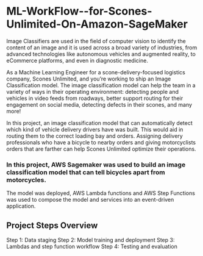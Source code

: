 # ML-WorkFlow--for-Scones-Unlimited-On-Amazon-SageMaker

Image Classifiers are used in the field of computer vision to identify the content of an image and it is used across a broad variety of industries, from advanced technologies like autonomous vehicles and augmented reality, to eCommerce platforms, and even in diagnostic medicine.

As a Machine Learning Engineer for a scone-delivery-focused logistics company, Scones Unlimited, and you’re working to ship an Image Classification model. The image classification model can help the team in a variety of ways in their operating environment: detecting people and vehicles in video feeds from roadways, better support routing for their engagement on social media, detecting defects in their scones, and many more!

In this project, an image classification model that can automatically detect which kind of vehicle delivery drivers have was built. This would aid in routing them to the correct loading bay and orders. Assigning delivery professionals who have a bicycle to nearby orders and giving motorcyclists orders that are farther can help Scones Unlimited optimize their operations.

### In this project, AWS Sagemaker was used to build an image classification model that can tell bicycles apart from motorcycles. 
The model was deployed, 
AWS Lambda functions and AWS Step Functions was used to compose the model and services into an event-driven application. 

## Project Steps Overview
Step 1: Data staging
Step 2: Model training and deployment
Step 3: Lambdas and step function workflow
Step 4: Testing and evaluation

